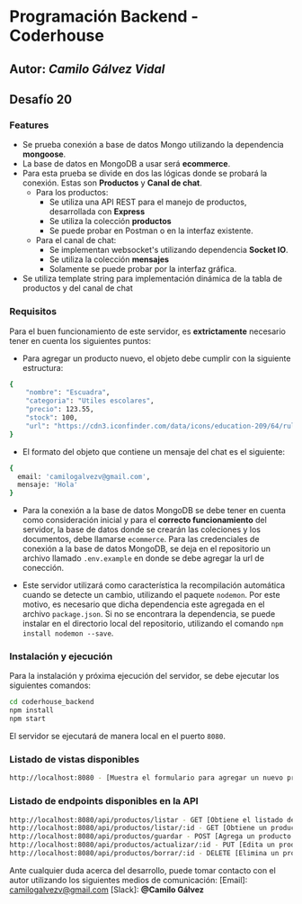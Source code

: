 # Programación Backend - Coderhouse
## Autor: _Camilo Gálvez Vidal_

## Desafío 20


### Features
- Se prueba conexión a base de datos Mongo utilizando la dependencia **mongoose**.
- La base de datos en MongoDB a usar será **ecommerce**.
- Para esta prueba se divide en dos las lógicas donde se probará la conexión. Estas son **Productos** y **Canal de chat**.
  - Para los productos:
    - Se utiliza una API REST para el manejo de productos, desarrollada con **Express**
    - Se utiliza la colección **productos**
    - Se puede probar en Postman o en la interfaz existente.
  - Para el canal de chat:
    - Se implementan websocket's utilizando dependencia **Socket IO**.
    - Se utiliza la colección **mensajes**
    - Solamente se puede probar por la interfaz gráfica.
- Se utiliza template string para implementación dinámica de la tabla de productos y del canal de chat

### Requisitos
Para el buen funcionamiento de este servidor, es **extrictamente** necesario tener en cuenta los siguientes puntos:

- Para agregar un producto nuevo, el objeto debe cumplir con la siguiente estructura:
```sh
{ 
    "nombre": "Escuadra",
    "categoria": "Utiles escolares",
    "precio": 123.55,
    "stock": 100,
    "url": "https://cdn3.iconfinder.com/data/icons/education-209/64/ruler-triangle-stationary-school-256.png"
}
```

- El formato del objeto que contiene un mensaje del chat es el siguiente:
```sh
{
  email: 'camilogalvezv@gmail.com',
  mensaje: 'Hola'
}
```
- Para la conexión a la base de datos MongoDB se debe tener en cuenta como consideración inicial y para el **correcto funcionamiento** del servidor, la base de datos donde se crearán las coleciones y los documentos, debe llamarse `ecommerce`. Para las credenciales de conexión a la base de datos MongoDB, se deja en el repositorio un archivo llamado `.env.example` en donde se debe agregar la url de conección.

- Este servidor utilizará como característica la recompilación automática cuando se detecte un cambio, utilizando el paquete `nodemon`. Por este motivo, es necesario que dicha dependencia este agregada en el archivo `package.json`. Si no se encontrara la dependencia, se puede instalar en el directorio local del repositorio, utilizando el comando `npm install nodemon --save`.

### Instalación y ejecución
Para la instalación y próxima ejecución del servidor, se debe ejecutar los siguientes comandos:
```sh
cd coderhouse_backend
npm install
npm start
```

El servidor se ejecutará de manera local en el puerto `8080`.

### Listado de vistas disponibles

```sh
http://localhost:8080 - [Muestra el formulario para agregar un nuevo producto al listado y además muestra canal de chat]
```

### Listado de endpoints disponibles en la API

```sh
http://localhost:8080/api/productos/listar - GET [Obtiene el listado de productos]
http://localhost:8080/api/productos/listar/:id - GET [Obtiene un producto en específico]
http://localhost:8080/api/productos/guardar - POST [Agrega un producto nuevo]
http://localhost:8080/api/productos/actualizar/:id - PUT [Edita un producto en específico]
http://localhost:8080/api/productos/borrar/:id - DELETE [Elimina un producto en específico]
```

Ante cualquier duda acerca del desarrollo, puede tomar contacto con el autor utilizando los siguientes medios de comunicación:
[Email]: <camilogalvezv@gmail.com>
[Slack]: **@Camilo Gálvez**

